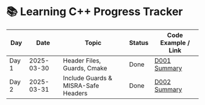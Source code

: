 # 📚 Learning C++ Progress Tracker

| Day   | Date       | Topic                               | Status | Code Example / Link                             |
| ----- | ---------- | ----------------------------------- | ------ | ----------------------------------------------- |
| Day 1 | 2025-03-30 | Header Files, Guards, Cmake         | Done   | [D001 Summary](./D001-header-files/README.md)   |
| Day 2 | 2025-03-31 | Include Guards & MISRA-Safe Headers | Done   | [D002 Summary](./D002-include-guards/README.md) |
